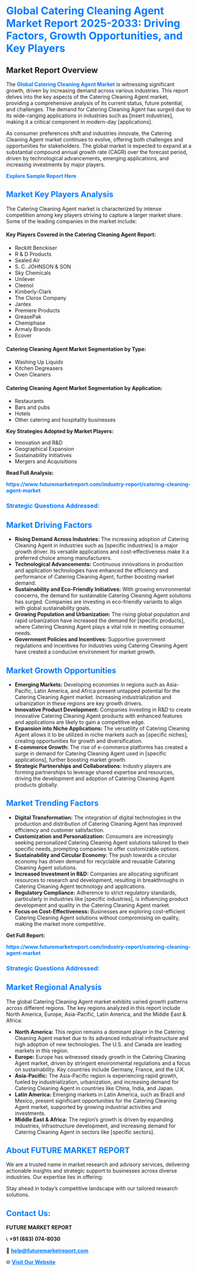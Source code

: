 <h1 style="color: #007BFF;">Global Catering Cleaning Agent Market Report 2025-2033: Driving Factors, Growth Opportunities, and Key Players</h1>

<section id="overview">
<h2>Market Report Overview</h2>
<p>The <a href="https://www.futuremarketreport.com/industry-report/catering-cleaning-agent-market" style="color: #007BFF; text-decoration: none;"><strong>Global Catering Cleaning Agent Market</strong></a> is witnessing significant growth, driven by increasing demand across various industries. This report delves into the key aspects of the Catering Cleaning Agent market, providing a comprehensive analysis of its current status, future potential, and challenges. The demand for Catering Cleaning Agent has surged due to its wide-ranging applications in industries such as [insert industries], making it a critical component in modern-day [applications].</p>
<p>As consumer preferences shift and industries innovate, the Catering Cleaning Agent market continues to evolve, offering both challenges and opportunities for stakeholders. The global market is expected to expand at a substantial compound annual growth rate (CAGR) over the forecast period, driven by technological advancements, emerging applications, and increasing investments by major players.</p>
</section>

<section id="overview">
<p><a href="https://www.futuremarketreport.com/request-sample/reportId=114913" style="color: #007BFF; text-decoration: none;"><strong>Explore Sample Report Here</strong></a></p>
</section>

<section id="key-players">
<h2 style="color: #007BFF;">Market Key Players Analysis</h2>
<p>The Catering Cleaning Agent market is characterized by intense competition among key players striving to capture a larger market share. Some of the leading companies in the market include:</p>
<h4>Key Players Covered in the Catering Cleaning Agent Report:</h4>
<ul><li>Reckitt Benckiser</li><li>R &amp; D Products</li><li>Sealed Air</li><li>S. C. JOHNSON &amp; SON</li><li>Sky Chemicals</li><li>Unilever</li><li>Cleenol</li><li>Kimberly-Clark</li><li>The Clorox Company</li><li>Jantex</li><li>Premiere Products</li><li>GreasePak</li><li>Chemiphase</li><li>Armaly Brands</li><li>Ecover</li></ul>
<h4>Catering Cleaning Agent Market Segmentation by Type:</h4>
<ul><li>Washing Up Liquids</li><li>Kitchen Degreasers</li><li>Oven Cleaners</li></ul>

<h4>Catering Cleaning Agent Market Segmentation by Application:</h4>
<ul><li>Restaurants</li><li>Bars and pubs</li><li>Hotels</li><li>Other catering and hospitality businesses</li></ul>
<p><strong>Key Strategies Adopted by Market Players:</strong></p>
<ul>
<li>Innovation and R&D</li>
<li>Geographical Expansion</li>
<li>Sustainability Initiatives</li>
<li>Mergers and Acquisitions</li>
</ul>
</section>

<section>
<p><strong>Read Full Analysis: </strong></p><a href="https://www.futuremarketreport.com/industry-report/catering-cleaning-agent-market" style="color: #007BFF; text-decoration: none;"><strong>https://www.futuremarketreport.com/industry-report/catering-cleaning-agent-market</strong></a>
<h3 style="color: #007BFF;">Strategic Questions Addressed:</h3>
</section>

<section id="driving-factors">
<h2 style="color: #007BFF;">Market Driving Factors</h2>
<ul>
<li><strong>Rising Demand Across Industries:</strong> The increasing adoption of Catering Cleaning Agent in industries such as [specific industries] is a major growth driver. Its versatile applications and cost-effectiveness make it a preferred choice among manufacturers.</li>
<li><strong>Technological Advancements:</strong> Continuous innovations in production and application technologies have enhanced the efficiency and performance of Catering Cleaning Agent, further boosting market demand.</li>
<li><strong>Sustainability and Eco-Friendly Initiatives:</strong> With growing environmental concerns, the demand for sustainable Catering Cleaning Agent solutions has surged. Companies are investing in eco-friendly variants to align with global sustainability goals.</li>
<li><strong>Growing Population and Urbanization:</strong> The rising global population and rapid urbanization have increased the demand for [specific products], where Catering Cleaning Agent plays a vital role in meeting consumer needs.</li>
<li><strong>Government Policies and Incentives:</strong> Supportive government regulations and incentives for industries using Catering Cleaning Agent have created a conducive environment for market growth.</li>
</ul>
</section>

<section id="growth-opportunities">
<h2 style="color: #007BFF;">Market Growth Opportunities</h2>
<ul>
<li><strong>Emerging Markets:</strong> Developing economies in regions such as Asia-Pacific, Latin America, and Africa present untapped potential for the Catering Cleaning Agent market. Increasing industrialization and urbanization in these regions are key growth drivers.</li>
<li><strong>Innovative Product Development:</strong> Companies investing in R&D to create innovative Catering Cleaning Agent products with enhanced features and applications are likely to gain a competitive edge.</li>
<li><strong>Expansion into Niche Applications:</strong> The versatility of Catering Cleaning Agent allows it to be utilized in niche markets such as [specific niches], creating opportunities for growth and diversification.</li>
<li><strong>E-commerce Growth:</strong> The rise of e-commerce platforms has created a surge in demand for Catering Cleaning Agent used in [specific applications], further boosting market growth.</li>
<li><strong>Strategic Partnerships and Collaborations:</strong> Industry players are forming partnerships to leverage shared expertise and resources, driving the development and adoption of Catering Cleaning Agent products globally.</li>
</ul>
</section>

<section id="trending-factors">
<h2 style="color: #007BFF;">Market Trending Factors</h2>
<ul>
<li><strong>Digital Transformation:</strong> The integration of digital technologies in the production and distribution of Catering Cleaning Agent has improved efficiency and customer satisfaction.</li>
<li><strong>Customization and Personalization:</strong> Consumers are increasingly seeking personalized Catering Cleaning Agent solutions tailored to their specific needs, prompting companies to offer customizable options.</li>
<li><strong>Sustainability and Circular Economy:</strong> The push towards a circular economy has driven demand for recyclable and reusable Catering Cleaning Agent solutions.</li>
<li><strong>Increased Investment in R&D:</strong> Companies are allocating significant resources to research and development, resulting in breakthroughs in Catering Cleaning Agent technology and applications.</li>
<li><strong>Regulatory Compliance:</strong> Adherence to strict regulatory standards, particularly in industries like [specific industries], is influencing product development and quality in the Catering Cleaning Agent market.</li>
<li><strong>Focus on Cost-Effectiveness:</strong> Businesses are exploring cost-efficient Catering Cleaning Agent solutions without compromising on quality, making the market more competitive.</li>
</ul>
</section>

<section>
<p><strong>Get Full Report: </strong></p><a href="https://www.futuremarketreport.com/industry-report/catering-cleaning-agent-market" style="color: #007BFF; text-decoration: none;"><strong>https://www.futuremarketreport.com/industry-report/catering-cleaning-agent-market</strong></a>
<h3 style="color: #007BFF;">Strategic Questions Addressed:</h3>
</section>


<section id="regional-analysis">
<h2 style="color: #007BFF;">Market Regional Analysis</h2>
<p>The global Catering Cleaning Agent market exhibits varied growth patterns across different regions. The key regions analyzed in this report include North America, Europe, Asia-Pacific, Latin America, and the Middle East & Africa:</p>
<ul>
<li><strong>North America:</strong> This region remains a dominant player in the Catering Cleaning Agent market due to its advanced industrial infrastructure and high adoption of new technologies. The U.S. and Canada are leading markets in this region.</li>
<li><strong>Europe:</strong> Europe has witnessed steady growth in the Catering Cleaning Agent market, driven by stringent environmental regulations and a focus on sustainability. Key countries include Germany, France, and the U.K.</li>
<li><strong>Asia-Pacific:</strong> The Asia-Pacific region is experiencing rapid growth, fueled by industrialization, urbanization, and increasing demand for Catering Cleaning Agent in countries like China, India, and Japan.</li>
<li><strong>Latin America:</strong> Emerging markets in Latin America, such as Brazil and Mexico, present significant opportunities for the Catering Cleaning Agent market, supported by growing industrial activities and investments.</li>
<li><strong>Middle East & Africa:</strong> The region’s growth is driven by expanding industries, infrastructure development, and increasing demand for Catering Cleaning Agent in sectors like [specific sectors].</li>
</ul>
</section>

<footer>
<h2 style="color: #007BFF;">About FUTURE MARKET REPORT</h2>
<p>We are a trusted name in market research and advisory services, delivering actionable insights and strategic support to businesses across diverse industries. Our expertise lies in offering:</p>

<p>Stay ahead in today’s competitive landscape with our tailored research solutions.</p>

<h2 style="color: #007BFF;">Contact Us:</h2>
<p><strong>FUTURE MARKET REPORT</strong></p>
<p>📞 <strong>+91 (883) 074-8030</strong></p>
<p>📧 <strong><a href="mailto:help@futuremarketreport.com" style="color: #007BFF;">help@futuremarketreport.com</a></strong></p>
<p>🌐 <strong><a href="https://www.futuremarketreport.com/" style="color: #007BFF;">Visit Our Website</a></strong></p>
</footer>